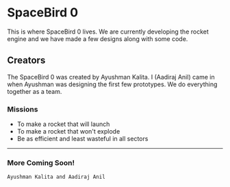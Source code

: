 # SpaceBird 0

This is where SpaceBird 0 lives. We are currently developing the rocket engine and we have made a few designs along with some code.


## Creators

The SpaceBird 0 was created by Ayushman Kalita. I (Aadiraj Anil) came in when Ayushman was designing the first few prototypes. We do everything together as a team.

### Missions

* To make a rocket that will launch
* To make a rocket that won't explode
* Be as efficient and least wasteful in all sectors


***


### More Coming Soon!

`Ayushman Kalita and Aadiraj Anil`
